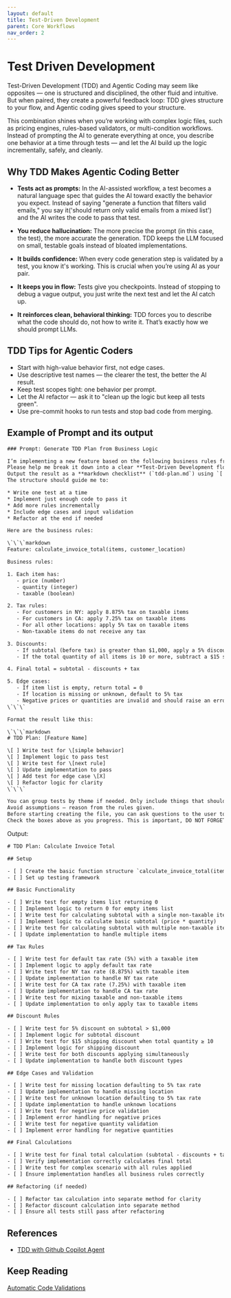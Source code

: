 ```yaml
---
layout: default
title: Test-Driven Development
parent: Core Workflows
nav_order: 2
---
```


# Test Driven Development

Test-Driven Development (TDD) and Agentic Coding may seem like opposites — one is structured and disciplined, the other fluid and intuitive. But when paired, they create a powerful feedback loop: TDD gives structure to your flow, and Agentic coding gives speed to your structure.

This combination shines when you’re working with complex logic files, such as pricing engines, rules-based validators, or multi-condition workflows. Instead of prompting the AI to generate everything at once, you describe one behavior at a time through tests — and let the AI build up the logic incrementally, safely, and cleanly.

## Why TDD Makes Agentic Coding Better

- **Tests act as prompts:** In the AI-assisted workflow, a test becomes a natural language spec that guides the AI toward exactly the behavior you expect. Instead of saying "generate a function that filters valid emails," you say it('should return only valid emails from a mixed list') and the AI writes the code to pass that test.

- **You reduce hallucination:** The more precise the prompt (in this case, the test), the more accurate the generation.
  TDD keeps the LLM focused on small, testable goals instead of bloated implementations.

- **It builds confidence:** When every code generation step is validated by a test, you know it's working. This is crucial when you’re using AI as your pair.

- **It keeps you in flow:** Tests give you checkpoints. Instead of stopping to debug a vague output, you just write the next test and let the AI catch up.

- **It reinforces clean, behavioral thinking:** TDD forces you to describe what the code should do, not how to write it. That’s exactly how we should prompt LLMs.

## TDD Tips for Agentic Coders

- Start with high-value behavior first, not edge cases.
- Use descriptive test names — the clearer the test, the better the AI result.
- Keep test scopes tight: one behavior per prompt.
- Let the AI refactor — ask it to "clean up the logic but keep all tests green".
- Use pre-commit hooks to run tests and stop bad code from merging.

## Example of Prompt and its output

```txt
### Prompt: Generate TDD Plan from Business Logic

I’m implementing a new feature based on the following business rules from a Jira ticket.
Please help me break it down into a clear **Test-Driven Development flow**, where each step represents a test to be written and the logic to be implemented to pass it.
Output the result as a **markdown checklist** (`tdd-plan.md`) using `[ ]` for each step.
The structure should guide me to:

* Write one test at a time
* Implement just enough code to pass it
* Add more rules incrementally
* Include edge cases and input validation
* Refactor at the end if needed

Here are the business rules:

\`\`\`markdown
Feature: calculate_invoice_total(items, customer_location)

Business rules:

1. Each item has:
   - price (number)
   - quantity (integer)
   - taxable (boolean)

2. Tax rules:
   - For customers in NY: apply 8.875% tax on taxable items
   - For customers in CA: apply 7.25% tax on taxable items
   - For all other locations: apply 5% tax on taxable items
   - Non-taxable items do not receive any tax

3. Discounts:
   - If subtotal (before tax) is greater than $1,000, apply a 5% discount on the subtotal
   - If the total quantity of all items is 10 or more, subtract a $15 shipping discount from the total

4. Final total = subtotal - discounts + tax

5. Edge cases:
   - If item list is empty, return total = 0
   - If location is missing or unknown, default to 5% tax
   - Negative prices or quantities are invalid and should raise an error
\`\`\`

Format the result like this:

\`\`\`markdown
# TDD Plan: [Feature Name]

\[ ] Write test for \[simple behavior]
\[ ] Implement logic to pass test
\[ ] Write test for \[next rule]
\[ ] Update implementation to pass
\[ ] Add test for edge case \[X]
\[ ] Refactor logic for clarity
\`\`\`

You can group tests by theme if needed. Only include things that should be verified through tests.
Avoid assumptions — reason from the rules given.
Before starting creating the file, you can ask questions to the user to clarify your understanding.
Check the boxes above as you progress. This is important, DO NOT FORGET ABOUT THIS.
```

Output:

```txt
# TDD Plan: Calculate Invoice Total

## Setup

- [ ] Create the basic function structure `calculate_invoice_total(items, customer_location)`
- [ ] Set up testing framework

## Basic Functionality

- [ ] Write test for empty items list returning 0
- [ ] Implement logic to return 0 for empty items list
- [ ] Write test for calculating subtotal with a single non-taxable item
- [ ] Implement logic to calculate basic subtotal (price * quantity)
- [ ] Write test for calculating subtotal with multiple non-taxable items
- [ ] Update implementation to handle multiple items

## Tax Rules

- [ ] Write test for default tax rate (5%) with a taxable item
- [ ] Implement logic to apply default tax rate
- [ ] Write test for NY tax rate (8.875%) with taxable item
- [ ] Update implementation to handle NY tax rate
- [ ] Write test for CA tax rate (7.25%) with taxable item
- [ ] Update implementation to handle CA tax rate
- [ ] Write test for mixing taxable and non-taxable items
- [ ] Update implementation to only apply tax to taxable items

## Discount Rules

- [ ] Write test for 5% discount on subtotal > $1,000
- [ ] Implement logic for subtotal discount
- [ ] Write test for $15 shipping discount when total quantity ≥ 10
- [ ] Implement logic for shipping discount
- [ ] Write test for both discounts applying simultaneously
- [ ] Update implementation to handle both discount types

## Edge Cases and Validation

- [ ] Write test for missing location defaulting to 5% tax rate
- [ ] Update implementation to handle missing location
- [ ] Write test for unknown location defaulting to 5% tax rate
- [ ] Update implementation to handle unknown locations
- [ ] Write test for negative price validation
- [ ] Implement error handling for negative prices
- [ ] Write test for negative quantity validation
- [ ] Implement error handling for negative quantities

## Final Calculations

- [ ] Write test for final total calculation (subtotal - discounts + tax)
- [ ] Verify implementation correctly calculates final total
- [ ] Write test for complex scenario with all rules applied
- [ ] Ensure implementation handles all business rules correctly

## Refactoring (if needed)

- [ ] Refactor tax calculation into separate method for clarity
- [ ] Refactor discount calculation into separate method
- [ ] Ensure all tests still pass after refactoring
```

## References

- [TDD with Github Copilot Agent](https://www.loom.com/share/d442996affe14bdea81014183f633988)

## Keep Reading

[Automatic Code Validations](./WORKFLOW_AUTO_VALIDATIONS.md)
